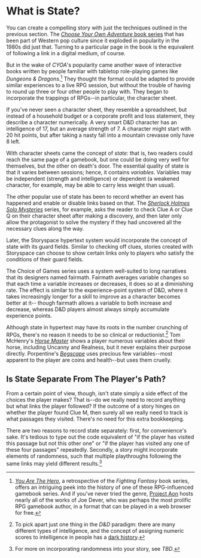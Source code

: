 # What is State?

You can create a compelling story with just the techniques outlined in the previous section. The [_Choose Your Own Adventure_ book series][cyoa] that has been part of Western pop culture since it exploded in popularity in the 1980s did just that. Turning to a particular page in the book is the equivalent of following a link in a digital medium, of course.

But in the wake of _CYOA_'s popularity came another wave of interactive books written by people familiar with tabletop role-playing games like _Dungeons & Dragons_.[^1] They thought the format could be adapted to provide similar experiences to a live RPG session, but without the trouble of having to round up three or four other people to play with. They began to incorporate the trappings of RPGs--in particular, the character sheet.

If you've never seen a character sheet, they resemble a spreadsheet, but instead of a household budget or a corporate profit and loss statement, they describe a character numerically. A very smart D&D character has an intelligence of 17, but an average strength of 7. A character might start with 20 hit points, but after taking a nasty fall into a mountain crevasse only have 8 left.

With character sheets came the concept of _state_: that is, two readers could reach the same page of a gamebook, but one could be doing very well for themselves, but the other on death's door. The essential quality of state is that it varies between sessions; hence, it contains _variables_. Variables may be independent (strength and intelligence) or dependent (a weakened character, for example, may be able to carry less weight than usual).

The other popular use of state has been to record whether an event has happened and enable or disable links based on that. The [_Sherlock Holmes Solo Mysteries_][sherlock] series, for example, asks the reader to check Clue A or Clue Q on their character sheet after making a discovery, and then later only allow the protagonist to solve the mystery if they had uncovered all the necessary clues along the way.

Later, the Storyspace hypertext system would incorporate the concept of state with its guard fields. Similar to checking off clues, stories created with Storyspace can choose to show certain links only to players who satisfy the conditions of their guard fields.

The Choice of Games series uses a system well-suited to long narratives that its designers named fairmath. Fairmath averages variable changes so that each time a variable increases or decreases, it does so at a diminishing rate. The effect is similar to the experience-point system of D&D, where it takes increasingly longer for a skill to improve as a character becomes better at it-- though fairmath allows a variable to both increase and decrease, whereas D&D players almost always simply accumulate experience points.

Although state in hypertext may have its roots in the number crunching of RPGs, there's no reason it needs to be so clinical or reductionist.[^2] Tom McHenry's [_Horse Master_][horse-master] shows a player numerous variables about their horse, including Uncanny and Realness, but it never explains their purpose directly. Porpentine's [_Begscape_][begscape] uses precious few variables--most apparent to the player are coins and health--but uses them cruelly.

## Is State Separate From The Player's Path?

From a certain point of view, though, isn't state simply a side effect of the choices the player makes? That is--do we really need to record anything but what links the player followed? If the outcome of a story hinges on whether the player found Clue M, then surely all we really need to track is what passages they visited. There's no need for this extra bookkeeping.

There are two reasons to record state separately: first, for convenience's sake. It's tedious to type out the code equivalent of "if the player has visited this passage but not this other one" or "if the player has visited any one of these four passages" repeatedly. Secondly, a story might incorporate elements of randomness, such that multiple playthroughs following the same links may yield different results.[^3]

[^1]: [_You Are The Hero_][yath], a retrospective of the _Fighting Fantasy_ book series, offers an intriguing peek into the history of one of these RPG-influenced gamebook series. And if you've never tried the genre, [Project Aon][aon] hosts nearly all of the works of Joe Dever, who was perhaps the most prolific RPG gamebook author, in a format that can be played in a web browser for free.

[^2]: To pick apart just one thing in the _D&D_ paradigm: there are many different types of intelligence, and the concept of assigning numeric scores to intelligence in people has a [dark history](https://www.theatlantic.com/national/archive/2013/05/why-people-keep-misunderstanding-the-connection-between-race-and-iq/275876/).

[^3]: For more on incorporating randomness into your story, see _TBD_.

[cyoa]: https://en.wikipedia.org/wiki/Choose_Your_Own_Adventure
[sherlock]: https://gamebooks.org/Series/389
[horse-master]: https://tommchenry.itch.io/horse-master
[begscape]: http://slimedaughter.com/games/twine/begscape/
[yath]: https://www.librarything.com/work/15900828
[aon]: https://www.projectaon.org/
